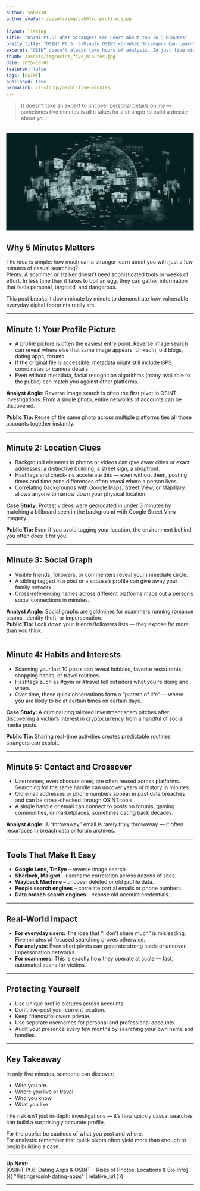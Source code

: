 ```yaml
---
author: Sab0x1D
author_avatar: /assets/img/sab01xd-profile.jpeg

layout: listing
title: "OSINT Pt.5: What Strangers Can Learn About You in 5 Minutes"
pretty_title: "OSINT Pt.5: 5-Minute OSINT <br>What Strangers Can Learn"
excerpt: "OSINT doesn’t always take hours of analysis. In just five minutes, a stranger can piece together your personal details, habits, and vulnerabilities from what you share online. This post demonstrates how much information leaks in a short window — and why everyone should be aware."
thumb: /assets/img/osint_five_minutes.jpg
date: 2025-10-01
featured: false
tags: [OSINT]
published: true
permalink: /listings/osint-five-minutes
---
```


<blockquote class="featured-quote">
It doesn’t take an expert to uncover personal details online — sometimes five minutes is all it takes for a stranger to build a dossier about you.
</blockquote>
<br>

<img src="../assets/img/banners/osint-banner-5.png" alt="5 Minute OSINT banner">

## Why 5 Minutes Matters  
The idea is simple: how much can a stranger learn about you with just a few minutes of casual searching?  
Plenty. A scammer or stalker doesn’t need sophisticated tools or weeks of effort. In less time than it takes to boil an egg, they can gather information that feels personal, targeted, and dangerous.  

This post breaks it down minute by minute to demonstrate how vulnerable everyday digital footprints really are.  

---

## Minute 1: Your Profile Picture  
- A profile picture is often the easiest entry point. Reverse image search can reveal where else that same image appears: LinkedIn, old blogs, dating apps, forums.  
- If the original file is accessible, metadata might still include GPS coordinates or camera details.  
- Even without metadata, facial recognition algorithms (many available to the public) can match you against other platforms.  

**Analyst Angle:** Reverse image search is often the first pivot in OSINT investigations. From a single photo, entire networks of accounts can be discovered.  

**Public Tip:** Reuse of the same photo across multiple platforms ties all those accounts together instantly.  

---

## Minute 2: Location Clues  
- Background elements in photos or videos can give away cities or exact addresses: a distinctive building, a street sign, a shopfront.  
- Hashtags and check-ins accelerate this — even without them, posting times and time zone differences often reveal where a person lives.  
- Correlating backgrounds with Google Maps, Street View, or Mapillary allows anyone to narrow down your physical location.  

**Case Study:** Protest videos were geolocated in under 3 minutes by matching a billboard seen in the background with Google Street View imagery.  

**Public Tip:** Even if you avoid tagging your location, the environment behind you often does it for you.  

---

## Minute 3: Social Graph  
- Visible friends, followers, or commenters reveal your immediate circle.  
- A sibling tagged in a post or a spouse’s profile can give away your family network.  
- Cross-referencing names across different platforms maps out a person’s social connections in minutes.  

**Analyst Angle:** Social graphs are goldmines for scammers running romance scams, identity theft, or impersonation.  
**Public Tip:** Lock down your friends/followers lists — they expose far more than you think.  

---

## Minute 4: Habits and Interests  
- Scanning your last 10 posts can reveal hobbies, favorite restaurants, shopping habits, or travel routines.  
- Hashtags such as #gym or #travel tell outsiders what you’re doing and when.  
- Over time, these quick observations form a “pattern of life” — where you are likely to be at certain times on certain days.  

**Case Study:** A criminal ring tailored investment scam pitches after discovering a victim’s interest in cryptocurrency from a handful of social media posts.  

**Public Tip:** Sharing real-time activities creates predictable routines strangers can exploit.  

---

## Minute 5: Contact and Crossover  
- Usernames, even obscure ones, are often reused across platforms. Searching for the same handle can uncover years of history in minutes.  
- Old email addresses or phone numbers appear in past data breaches and can be cross-checked through OSINT tools.  
- A single handle or email can connect to posts on forums, gaming communities, or marketplaces, sometimes dating back decades.  

**Analyst Angle:** A “throwaway” email is rarely truly throwaway — it often resurfaces in breach data or forum archives.  

---

## Tools That Make It Easy  
- **Google Lens, TinEye** – reverse image search.  
- **Sherlock, Maigret** – username correlation across dozens of sites.  
- **Wayback Machine** – uncover deleted or old profile data.  
- **People search engines** – correlate partial emails or phone numbers.  
- **Data breach search engines** – expose old account credentials.  

---

## Real-World Impact  
- **For everyday users:** The idea that “I don’t share much” is misleading. Five minutes of focused searching proves otherwise.  
- **For analysts:** Even short pivots can generate strong leads or uncover impersonation networks.  
- **For scammers:** This is exactly how they operate at scale — fast, automated scans for victims.  

---

## Protecting Yourself  
- Use unique profile pictures across accounts.  
- Don’t live-post your current location.  
- Keep friends/followers private.  
- Use separate usernames for personal and professional accounts.  
- Audit your presence every few months by searching your own name and handles.  

---

## Key Takeaway  
In only five minutes, someone can discover:  
- Who you are.  
- Where you live or travel.  
- Who you know.  
- What you like.  

The risk isn’t just in-depth investigations — it’s how quickly casual searches can build a surprisingly accurate profile.  

For the public: be cautious of what you post and where.  
For analysts: remember that quick pivots often yield more than enough to begin building a case.  

---
**Up Next:**  
[OSINT Pt.6: Dating Apps & OSINT – Risks of Photos, Locations & Bio Info]({{ "/listings/osint-dating-apps" | relative_url }})

---

